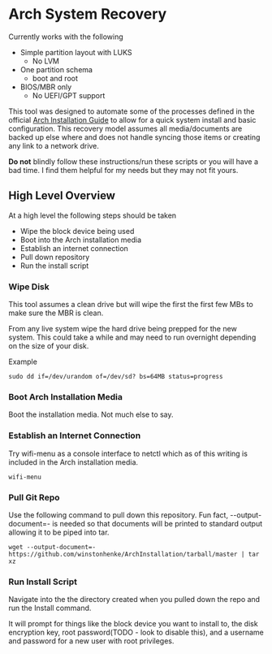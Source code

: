 # Arch System Recovery

Currently works with the following

* Simple partition layout with LUKS
  * No LVM
* One partition schema
  * boot and root
* BIOS/MBR only
  * No UEFI/GPT support

This tool was designed to automate some of the processes defined in the official [Arch Installation Guide](https://wiki.archlinux.org/index.php/Installation_guide) to allow for a quick system install and basic configuration. This recovery model assumes all media/documents are backed up else where and does not handle syncing those items or creating any link to a network drive.

**Do not** blindly follow these instructions/run these scripts or you will have a bad time. I find them helpful for my needs but they may not fit yours.

## High Level Overview

At a high level the following steps should be taken

* Wipe the block device being used
* Boot into the Arch installation media
* Establish an internet connection
* Pull down repository
* Run the install script

### Wipe Disk

This tool assumes a clean drive but will wipe the first the first few MBs to make sure the MBR is clean.

From any live system wipe the hard drive being prepped for the new system. This could take a while and may need to run overnight depending on the size of your disk.

Example

```plain text
sudo dd if=/dev/urandom of=/dev/sd? bs=64MB status=progress
```

### Boot Arch Installation Media

Boot the installation media. Not much else to say.

### Establish an Internet Connection

Try wifi-menu as a console interface to netctl which as of this writing is included in the Arch installation media.

```plain text
wifi-menu
```

### Pull Git Repo

Use the following command to pull down this repository. Fun fact, --output-document=- is needed so that documents will be printed to standard output allowing it to be piped into tar.

```plain text
wget --output-document=- https://github.com/winstonhenke/ArchInstallation/tarball/master | tar xz
```

### Run Install Script

Navigate into the the directory created when you pulled down the repo and run the Install command.

It will prompt for things like the block device you want to install to, the disk encryption key, root password(TODO - look to disable this), and a username and password for a new user with root privileges.
